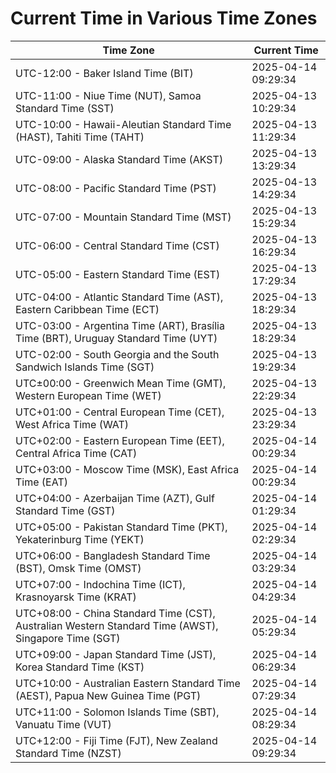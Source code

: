# Current Time in Various Time Zones

| Time Zone | Current Time |
|-----------|--------------|
| UTC-12:00 - Baker Island Time (BIT) | 2025-04-14 09:29:34 |
| UTC-11:00 - Niue Time (NUT), Samoa Standard Time (SST) | 2025-04-13 10:29:34 |
| UTC-10:00 - Hawaii-Aleutian Standard Time (HAST), Tahiti Time (TAHT) | 2025-04-13 11:29:34 |
| UTC-09:00 - Alaska Standard Time (AKST) | 2025-04-13 13:29:34 |
| UTC-08:00 - Pacific Standard Time (PST) | 2025-04-13 14:29:34 |
| UTC-07:00 - Mountain Standard Time (MST) | 2025-04-13 15:29:34 |
| UTC-06:00 - Central Standard Time (CST) | 2025-04-13 16:29:34 |
| UTC-05:00 - Eastern Standard Time (EST) | 2025-04-13 17:29:34 |
| UTC-04:00 - Atlantic Standard Time (AST), Eastern Caribbean Time (ECT) | 2025-04-13 18:29:34 |
| UTC-03:00 - Argentina Time (ART), Brasília Time (BRT), Uruguay Standard Time (UYT) | 2025-04-13 18:29:34 |
| UTC-02:00 - South Georgia and the South Sandwich Islands Time (SGT) | 2025-04-13 19:29:34 |
| UTC±00:00 - Greenwich Mean Time (GMT), Western European Time (WET) | 2025-04-13 22:29:34 |
| UTC+01:00 - Central European Time (CET), West Africa Time (WAT) | 2025-04-13 23:29:34 |
| UTC+02:00 - Eastern European Time (EET), Central Africa Time (CAT) | 2025-04-14 00:29:34 |
| UTC+03:00 - Moscow Time (MSK), East Africa Time (EAT) | 2025-04-14 00:29:34 |
| UTC+04:00 - Azerbaijan Time (AZT), Gulf Standard Time (GST) | 2025-04-14 01:29:34 |
| UTC+05:00 - Pakistan Standard Time (PKT), Yekaterinburg Time (YEKT) | 2025-04-14 02:29:34 |
| UTC+06:00 - Bangladesh Standard Time (BST), Omsk Time (OMST) | 2025-04-14 03:29:34 |
| UTC+07:00 - Indochina Time (ICT), Krasnoyarsk Time (KRAT) | 2025-04-14 04:29:34 |
| UTC+08:00 - China Standard Time (CST), Australian Western Standard Time (AWST), Singapore Time (SGT) | 2025-04-14 05:29:34 |
| UTC+09:00 - Japan Standard Time (JST), Korea Standard Time (KST) | 2025-04-14 06:29:34 |
| UTC+10:00 - Australian Eastern Standard Time (AEST), Papua New Guinea Time (PGT) | 2025-04-14 07:29:34 |
| UTC+11:00 - Solomon Islands Time (SBT), Vanuatu Time (VUT) | 2025-04-14 08:29:34 |
| UTC+12:00 - Fiji Time (FJT), New Zealand Standard Time (NZST) | 2025-04-14 09:29:34 |
